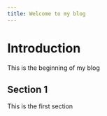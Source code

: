 ```yaml
---
title: Welcome to my blog
---
```


# Introduction
This is the beginning of my blog

## Section 1

This is the first section
